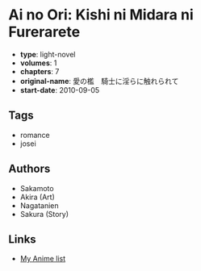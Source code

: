 # Ai no Ori: Kishi ni Midara ni Furerarete

-   **type**: light-novel
-   **volumes**: 1
-   **chapters**: 7
-   **original-name**: 愛の檻　騎士に淫らに触れられて
-   **start-date**: 2010-09-05

## Tags

-   romance
-   josei

## Authors

-   Sakamoto
-   Akira (Art)
-   Nagatanien
-   Sakura (Story)

## Links

-   [My Anime list](https://myanimelist.net/manga/100491/Ai_no_Ori__Kishi_ni_Midara_ni_Furerarete)
